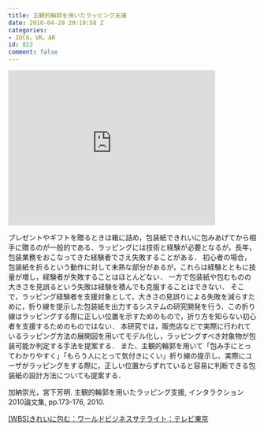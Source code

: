 ```yaml
---
title: 主観的輪郭を用いたラッピング支援
date: 2010-04-29 20:19:58 Z
categories:
- 3DCG，VR，AR
id: 822
comment: false
---
```


<iframe width="420" height="315" src="https://www.youtube.com/embed/RSYlKpefeDU" frameborder="0" allowfullscreen></iframe>



プレゼントやギフトを贈るときは箱に詰め，包装紙できれいに包みあげてから相手に贈るのが一般的である．ラッピングには技術と経験が必要となるが，長年，包装業務をおこなってきた経験者でさえ失敗することがある．
初心者の場合，包装紙を折るという動作に対して未熟な部分があるが，これらは経験とともに技量が増し，経験者が失敗することはほとんどない．
一方で包装紙や包むものの大きさを見誤るという失敗は経験を積んでも克服することはできない．
そこで，ラッピング経験者を支援対象として，大きさの見誤りによる失敗を減らすために，折り線を提示した包装紙を出力するシステムの研究開発を行う．この折り線はラッピングする際に正しい位置を示すためのもので，折り方を知らない初心者を支援するためのものではない．
本研究では，販売店などで実際に行われているラッピング方法の展開図を用いてモデル化し，ラッピングすべき対象物が包装可能か判定する手法を提案する．
また、主観的輪郭を用いて「包み手にとってわかりやすく」「もらう人にとって気付きにくい」折り線の提示し、実際にユーザがラッピングをする際に，正しい位置からずれていると容易に判断できる包装紙の設計方法についても提案する．

加納崇光，宮下芳明. 主観的輪郭を用いたラッピング支援, インタラクション2010論文集, pp.173-176, 2010.

[[WBS]きれいに包む：ワールドビジネスサテライト：テレビ東京](http://www.tv-tokyo.co.jp/wbs/trend_tamago/tt_224.html)
